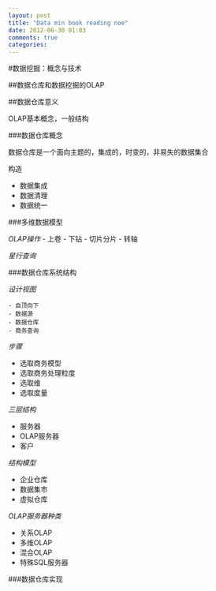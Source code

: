 ```yaml
---
layout: post
title: "Data min book reading noe"
date: 2012-06-30 01:03
comments: true
categories: 
---
```



#数据挖掘：概念与技术

##数据仓库和数据挖掘的OLAP


##数据仓库意义

OLAP基本概念，一般结构

###数据仓库概念

数据仓库是一个面向主题的，集成的，时变的，非易失的数据集合

构造
 * 数据集成
 * 数据清理
 * 数据统一


###多维数据模型

*OLAP操作*
	- 上卷
	- 下钻
	- 切片分片
	- 转轴

*星行查询*

###数据仓库系统结构

*设计视图*

	- 自顶向下
	- 数据源
	- 数据仓库
	- 商务查询

*步骤*

- 选取商务模型
- 选取商务处理粒度
- 选取维
- 选取度量

*三层结构*

- 服务器
- OLAP服务器
- 客户

*结构模型*

- 企业仓库
- 数据集市
- 虚拟仓库

*OLAP服务器种类*

- 关系OLAP
- 多维OLAP
- 混合OLAP
- 特殊SQL服务器

###数据仓库实现


